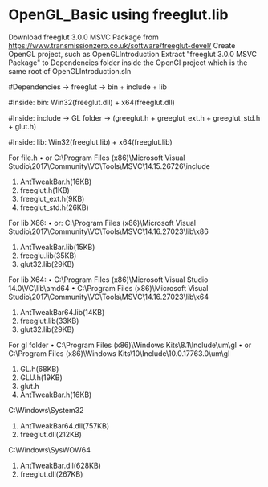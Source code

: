 # OpenGL_Basic using freeglut.lib
Download freeglut 3.0.0 MSVC Package from https://www.transmissionzero.co.uk/software/freeglut-devel/
Create OpenGL project, such as OpenGLIntroduction 
Extract "freeglut 3.0.0 MSVC Package" to Dependencies folder inside the OpenGl project which is the same root of OpenGLIntroduction.sln

#Dependencies -> freeglut -> bin + include + lib

#Inside: bin: Win32(freeglut.dll) + x64(freeglut.dll)

#Inside: include -> GL folder ->  (greeglut.h + greeglut_ext.h + greeglut_std.h + glut.h)

#Inside: lib: Win32(freeglut.lib) + x64(freeglut.lib)

For file.h
•	or C:\Program Files (x86)\Microsoft Visual Studio\2017\Community\VC\Tools\MSVC\14.15.26726\include
1.	AntTweakBar.h(16KB)
2.	freeglut.h(1KB)
3.	freeglut_ext.h(9KB)
4.	freeglut_std.h(26KB)

For lib X86:
•	or: C:\Program Files (x86)\Microsoft Visual Studio\2017\Community\VC\Tools\MSVC\14.16.27023\lib\x86
1.	AntTweakBar.lib(15KB)
2.	freeglu.lib(35KB)
3.	glut32.lib(29KB)

For lib X64:
•	C:\Program Files (x86)\Microsoft Visual Studio 14.0\VC\lib\amd64
•	C:\Program Files (x86)\Microsoft Visual Studio\2017\Community\VC\Tools\MSVC\14.16.27023\lib\x64
1.	AntTweakBar64.lib(14KB)
2.	freeglut.lib(33KB)
3.	glut32.lib(29KB)

For gl folder
•	C:\Program Files (x86)\Windows Kits\8.1\Include\um\gl
•	or C:\Program Files (x86)\Windows Kits\10\Include\10.0.17763.0\um\gl
1.	GL.h(68KB)
2.	GLU.h(19KB)
3.	glut.h
4.	AntTweakBar.h(16KB)

C:\Windows\System32
1.	AntTweakBar64.dll(757KB)
2.	freeglut.dll(212KB)

C:\Windows\SysWOW64
1.	AntTweakBar.dll(628KB)
2.	freeglut.dll(267KB)

